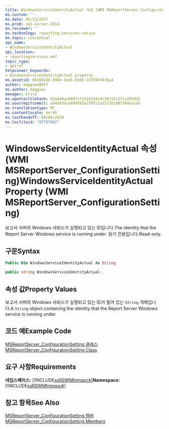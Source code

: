 ```yaml
---
title: WindowsServiceIdentityActual 속성 (WMI MSReportServer_ConfigurationSetting) | Microsoft Docs
ms.custom: ''
ms.date: 06/13/2017
ms.prod: sql-server-2014
ms.reviewer: ''
ms.technology: reporting-services-native
ms.topic: conceptual
api_name:
- WindowsServiceIdentityActual
api_location:
- reportingservices.mof
topic_type:
- apiref
helpviewer_keywords:
- WindowsServiceIdentityActual property
ms.assetid: 08289240-098d-4ad1-b165-227699747ba4
author: maggiesMSFT
ms.author: maggies
manager: kfile
ms.openlocfilehash: 65a440a189971f1515354c9c39215c27cc203d32
ms.sourcegitcommit: ad4d92dce894592a259721a1571b1d8736abacdb
ms.translationtype: MT
ms.contentlocale: ko-KR
ms.lasthandoff: 08/04/2020
ms.locfileid: "87737587"
---
```

# <a name="windowsserviceidentityactual-property-wmi-msreportserver_configurationsetting"></a><span data-ttu-id="1d452-102">WindowsServiceIdentityActual 속성(WMI MSReportServer_ConfigurationSetting)</span><span class="sxs-lookup"><span data-stu-id="1d452-102">WindowsServiceIdentityActual Property (WMI MSReportServer_ConfigurationSetting)</span></span>
  <span data-ttu-id="1d452-103">보고서 서버의 Windows 서비스가 실행되고 있는 ID입니다.</span><span class="sxs-lookup"><span data-stu-id="1d452-103">The identity that the Report Server Windows service is running under.</span></span> <span data-ttu-id="1d452-104">읽기 전용입니다.</span><span class="sxs-lookup"><span data-stu-id="1d452-104">Read-only.</span></span>  
  
## <a name="syntax"></a><span data-ttu-id="1d452-105">구문</span><span class="sxs-lookup"><span data-stu-id="1d452-105">Syntax</span></span>  
  
```vb  
Public Dim WindowsServiceIdentityActual As String  
```  
  
```csharp  
public string WindowsServiceIdentityActual;  
```  
  
## <a name="property-values"></a><span data-ttu-id="1d452-106">속성 값</span><span class="sxs-lookup"><span data-stu-id="1d452-106">Property Values</span></span>  
 <span data-ttu-id="1d452-107">보고서 서버의 Windows 서비스가 실행되고 있는 ID가 들어 있는 `String` 개체입니다.</span><span class="sxs-lookup"><span data-stu-id="1d452-107">A `String` object containing the identity that the Report Server Windows service is running under.</span></span>  
  
## <a name="example-code"></a><span data-ttu-id="1d452-108">코드 예</span><span class="sxs-lookup"><span data-stu-id="1d452-108">Example Code</span></span>  
 [<span data-ttu-id="1d452-109">MSReportServer_ConfigurationSetting 클래스</span><span class="sxs-lookup"><span data-stu-id="1d452-109">MSReportServer_ConfigurationSetting Class</span></span>](msreportserver-configurationsetting-class.md)  
  
## <a name="requirements"></a><span data-ttu-id="1d452-110">요구 사항</span><span class="sxs-lookup"><span data-stu-id="1d452-110">Requirements</span></span>  
 <span data-ttu-id="1d452-111">**네임스페이스:** [!INCLUDE[ssRSWMInmspcA](../../includes/ssrswminmspca-md.md)]</span><span class="sxs-lookup"><span data-stu-id="1d452-111">**Namespace:** [!INCLUDE[ssRSWMInmspcA](../../includes/ssrswminmspca-md.md)]</span></span>  
  
## <a name="see-also"></a><span data-ttu-id="1d452-112">참고 항목</span><span class="sxs-lookup"><span data-stu-id="1d452-112">See Also</span></span>  
 [<span data-ttu-id="1d452-113">MSReportServer_ConfigurationSetting 멤버</span><span class="sxs-lookup"><span data-stu-id="1d452-113">MSReportServer_ConfigurationSetting Members</span></span>](msreportserver-configurationsetting-members.md)  
  
  
